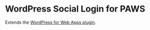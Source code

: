 # WordPress Social Login for PAWS
Extends the <a href="https://github.com/cferdinandi/gmt-wordpress-for-web-apps">WordPress for Web Apps plugin</a>.